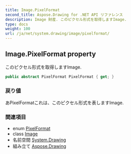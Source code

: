 ```yaml
---
title: Image.PixelFormat
second_title: Aspose.Drawing for .NET API リファレンス
description: Image 財産. このピクセル形式を取得しますImage.
type: docs
weight: 100
url: /ja/net/system.drawing/image/pixelformat/
---
```

## Image.PixelFormat property

このピクセル形式を取得しますImage.

```csharp
public abstract PixelFormat PixelFormat { get; }
```

### 戻り値

あPixelFormatこれは、このピクセル形式を表しますImage.

### 関連項目

* enum [PixelFormat](../../../system.drawing.imaging/pixelformat/)
* class [Image](../)
* 名前空間 [System.Drawing](../../image/)
* 組み立て [Aspose.Drawing](../../../)


